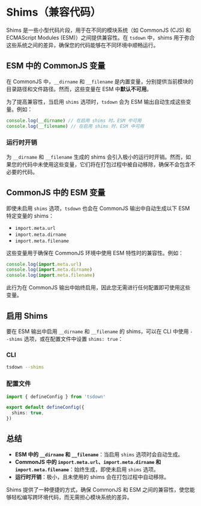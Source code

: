 # Shims（兼容代码）

Shims 是一些小型代码片段，用于在不同的模块系统（如 CommonJS (CJS) 和 ECMAScript Modules (ESM)）之间提供兼容性。在 `tsdown` 中，shims 用于弥合这些系统之间的差异，确保您的代码能够在不同环境中顺畅运行。

## ESM 中的 CommonJS 变量

在 CommonJS 中，`__dirname` 和 `__filename` 是内置变量，分别提供当前模块的目录路径和文件路径。然而，这些变量在 ESM 中**默认不可用**。

为了提高兼容性，当启用 `shims` 选项时，`tsdown` 会为 ESM 输出自动生成这些变量。例如：

```js
console.log(__dirname) // 在启用 shims 时，ESM 中可用
console.log(__filename) // 在启用 shims 时，ESM 中可用
```

### 运行时开销

为 `__dirname` 和 `__filename` 生成的 shims 会引入极小的运行时开销。然而，如果您的代码中未使用这些变量，它们将在打包过程中被自动移除，确保不会包含不必要的代码。

## CommonJS 中的 ESM 变量

即使未启用 `shims` 选项，`tsdown` 也会在 CommonJS 输出中自动生成以下 ESM 特定变量的 shims：

- `import.meta.url`
- `import.meta.dirname`
- `import.meta.filename`

这些变量用于确保在 CommonJS 环境中使用 ESM 特性时的兼容性。例如：

```js
console.log(import.meta.url)
console.log(import.meta.dirname)
console.log(import.meta.filename)
```

此行为在 CommonJS 输出中始终启用，因此您无需进行任何配置即可使用这些变量。

## 启用 Shims

要在 ESM 输出中启用 `__dirname` 和 `__filename` 的 shims，可以在 CLI 中使用 `--shims` 选项，或在配置文件中设置 `shims: true`：

### CLI

```bash
tsdown --shims
```

### 配置文件

```ts [tsdown.config.ts]
import { defineConfig } from 'tsdown'

export default defineConfig({
  shims: true,
})
```

## 总结

- **ESM 中的 `__dirname` 和 `__filename`**：当启用 `shims` 选项时会自动生成。
- **CommonJS 中的 `import.meta.url`、`import.meta.dirname` 和 `import.meta.filename`**：始终生成，即使未启用 `shims` 选项。
- **运行时开销**：极小，且未使用的 shims 会在打包过程中自动移除。

Shims 提供了一种便捷的方式，确保 CommonJS 和 ESM 之间的兼容性，使您能够轻松编写跨环境代码，而无需担心模块系统的差异。
